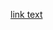 [link text](https://leetcode.com/problems/merge-sorted-array/description/?envType=study-plan-v2&envId=top-interview-150)

